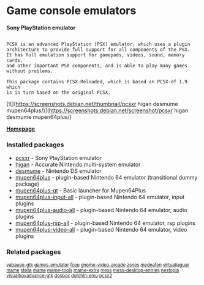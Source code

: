 # Game console emulators

__Sony PlayStation emulator__

```

PCSX is an advanced PlayStation (PSX) emulator, which uses a plugin
architecture to provide full support for all components of the PSX.
It has full emulation support for gamepads, videos, sound, memory cards,
and other important PSX components, and is able to play many games
without problems.

This package contains PCSX-Reloaded, which is based on PCSX-df 1.9 which
is in turn based on the original PCSX.

```

[![](https://screenshots.debian.net/thumbnail/pcsxr
higan
desmume
mupen64plus/)](https://screenshots.debian.net/screenshot/pcsxr
higan
desmume
mupen64plus/)


 **[Homepage](http://pcsxr.codeplex.com/)**

### Installed packages

* [pcsxr](https://packages.debian.org/stretch/pcsxr) - Sony PlayStation emulator
* [higan](https://packages.debian.org/stretch/higan) - Accurate Nintendo multi-system emulator
* [desmume](https://packages.debian.org/stretch/desmume) - Nintendo DS emulator
* [mupen64plus](https://packages.debian.org/stretch/mupen64plus) - plugin-based Nintendo 64 emulator (transitional dummy package)
* [mupen64plus-qt](https://packages.debian.org/stretch/mupen64plus-qt) - Basic launcher for Mupen64Plus
* [mupen64plus-input-all](https://packages.debian.org/stretch/mupen64plus-input-all) - plugin-based Nintendo 64 emulator, input plugins
* [mupen64plus-audio-all](https://packages.debian.org/stretch/mupen64plus-audio-all) - plugin-based Nintendo 64 emulator, audio plugins
* [mupen64plus-rsp-all](https://packages.debian.org/stretch/mupen64plus-rsp-all) - plugin-based Nintendo 64 emulator, rsp plugins
* [mupen64plus-video-all](https://packages.debian.org/stretch/mupen64plus-video-all) - plugin-based Nintendo 64 emulator, video plugins

### Related packages

<sub> [yabause-gtk](https://packages.debian.org/stretch/yabause-gtk) [games-emulator](https://packages.debian.org/stretch/games-emulator) [fceu](https://packages.debian.org/stretch/fceu) [gnome-video-arcade](https://packages.debian.org/stretch/gnome-video-arcade) [zsnes](https://packages.debian.org/stretch/zsnes) [mednafen](https://packages.debian.org/stretch/mednafen) [virtualjaguar](https://packages.debian.org/stretch/virtualjaguar) [mame](https://packages.debian.org/stretch/mame) [stella](https://packages.debian.org/stretch/stella) [mame](https://packages.debian.org/stretch/mame) [mame-tools](https://packages.debian.org/stretch/mame-tools) [mame-extra](https://packages.debian.org/stretch/mame-extra) [mess](https://packages.debian.org/stretch/mess) [mess-desktop-entries](https://packages.debian.org/stretch/mess-desktop-entries) [nestopia](https://packages.debian.org/stretch/nestopia) [visualboyadvance-gtk](https://packages.debian.org/stretch/visualboyadvance-gtk) [dosbox](https://packages.debian.org/stretch/dosbox) [dolphin-emu](https://packages.debian.org/stretch/dolphin-emu) [pcsx2](https://packages.debian.org/stretch/pcsx2)  </sub>
